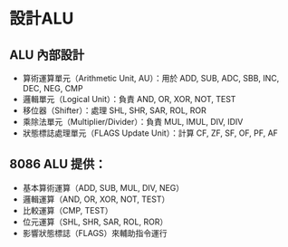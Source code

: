 # 設計ALU

## ALU 內部設計

* 算術運算單元（Arithmetic Unit, AU）：用於 ADD, SUB, ADC, SBB, INC, DEC, NEG, CMP
* 邏輯單元（Logical Unit）：負責 AND, OR, XOR, NOT, TEST
* 移位器（Shifter）：處理 SHL, SHR, SAR, ROL, ROR
* 乘除法單元（Multiplier/Divider）：負責 MUL, IMUL, DIV, IDIV
* 狀態標誌處理單元（FLAGS Update Unit）：計算 CF, ZF, SF, OF, PF, AF

## 8086 ALU 提供：

* 基本算術運算（ADD, SUB, MUL, DIV, NEG）
* 邏輯運算（AND, OR, XOR, NOT, TEST）
* 比較運算（CMP, TEST）
* 位元運算（SHL, SHR, SAR, ROL, ROR）
* 影響狀態標誌（FLAGS）來輔助指令運行
